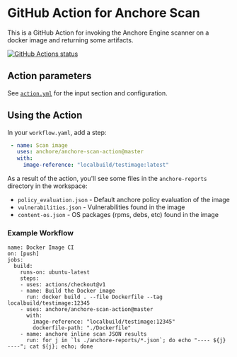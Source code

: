 # GitHub Action for Anchore Scan

This is a GitHub Action for invoking the Anchore Engine scanner on a docker image and returning some artifacts.

<a href="https://github.com/anchore/anchore-scan-action"><img alt="GitHub Actions status" src="https://github.com/anchore/anchore-scan-action/workflows/Tests/badge.svg"></a>

## Action parameters

See [`action.yml`](action.yml) for the input section and configuration.

## Using the Action

In your `workflow.yaml`, add a step:
```yaml
 - name: Scan image
   uses: anchore/anchore-scan-action@master
   with:
     image-reference: "localbuild/testimage:latest"
```

As a result of the action, you'll see some files in the `anchore-reports` directory in the workspace:

* `policy_evaluation.json` - Default anchore policy evaluation of the image
* `vulnerabilities.json` - Vulnerabilities found in the image
* `content-os.json` - OS packages (rpms, debs, etc) found in the image

### Example Workflow
```
name: Docker Image CI
on: [push]
jobs:
  build:
    runs-on: ubuntu-latest
    steps:
    - uses: actions/checkout@v1
    - name: Build the Docker image
      run: docker build . --file Dockerfile --tag localbuild/testimage:12345
    - uses: anchore/anchore-scan-action@master
      with:
        image-reference: "localbuild/testimage:12345"
        dockerfile-path: "./Dockerfile"
    - name: anchore inline scan JSON results
      run: for j in `ls ./anchore-reports/*.json`; do echo "---- ${j} ----"; cat ${j}; echo; done
```
